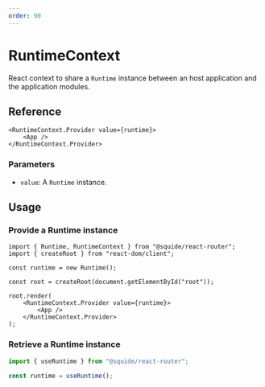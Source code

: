 ```yaml
---
order: 90
---
```


# RuntimeContext

React context to share a `Runtime` instance between an host application and the application modules.

## Reference

```tsx
<RuntimeContext.Provider value={runtime}>
    <App />
</RuntimeContext.Provider>
```

### Parameters

- `value`: A `Runtime` instance.

## Usage

### Provide a Runtime instance

```tsx !#9-11
import { Runtime, RuntimeContext } from "@squide/react-router";
import { createRoot } from "react-dom/client";

const runtime = new Runtime();

const root = createRoot(document.getElementById("root"));

root.render(
    <RuntimeContext.Provider value={runtime}>
        <App />
    </RuntimeContext.Provider>
);
```

### Retrieve a Runtime instance

```ts
import { useRuntime } from "@squide/react-router";

const runtime = useRuntime();
```



